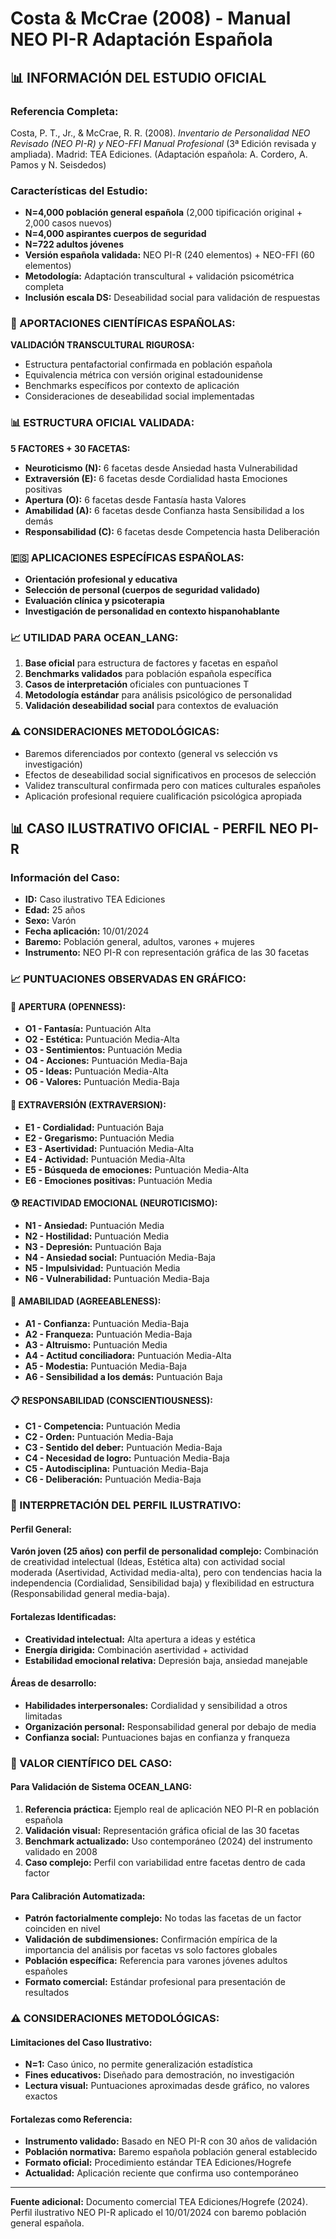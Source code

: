 # Costa & McCrae (2008) - Manual NEO PI-R Adaptación Española

## 📊 INFORMACIÓN DEL ESTUDIO OFICIAL

### **Referencia Completa:**
Costa, P. T., Jr., & McCrae, R. R. (2008). *Inventario de Personalidad NEO Revisado (NEO PI-R) y NEO-FFI Manual Profesional* (3ª Edición revisada y ampliada). Madrid: TEA Ediciones. (Adaptación española: A. Cordero, A. Pamos y N. Seisdedos)

### **Características del Estudio:**
- **N=4,000 población general española** (2,000 tipificación original + 2,000 casos nuevos)
- **N=4,000 aspirantes cuerpos de seguridad**  
- **N=722 adultos jóvenes**
- **Versión española validada:** NEO PI-R (240 elementos) + NEO-FFI (60 elementos)
- **Metodología:** Adaptación transcultural + validación psicométrica completa
- **Inclusión escala DS:** Deseabilidad social para validación de respuestas

### **🎯 APORTACIONES CIENTÍFICAS ESPAÑOLAS:**
**VALIDACIÓN TRANSCULTURAL RIGUROSA:**
- Estructura pentafactorial confirmada en población española
- Equivalencia métrica con versión original estadounidense
- Benchmarks específicos por contexto de aplicación
- Consideraciones de deseabilidad social implementadas

### **📊 ESTRUCTURA OFICIAL VALIDADA:**
**5 FACTORES + 30 FACETAS:**
- **Neuroticismo (N):** 6 facetas desde Ansiedad hasta Vulnerabilidad
- **Extraversión (E):** 6 facetas desde Cordialidad hasta Emociones positivas  
- **Apertura (O):** 6 facetas desde Fantasía hasta Valores
- **Amabilidad (A):** 6 facetas desde Confianza hasta Sensibilidad a los demás
- **Responsabilidad (C):** 6 facetas desde Competencia hasta Deliberación

### **🇪🇸 APLICACIONES ESPECÍFICAS ESPAÑOLAS:**
- **Orientación profesional y educativa**
- **Selección de personal (cuerpos de seguridad validado)**
- **Evaluación clínica y psicoterapia**
- **Investigación de personalidad en contexto hispanohablante**

### **📈 UTILIDAD PARA OCEAN_LANG:**
1. **Base oficial** para estructura de factores y facetas en español
2. **Benchmarks validados** para población española específica
3. **Casos de interpretación** oficiales con puntuaciones T
4. **Metodología estándar** para análisis psicológico de personalidad
5. **Validación deseabilidad social** para contextos de evaluación

### **⚠️ CONSIDERACIONES METODOLÓGICAS:**
- Baremos diferenciados por contexto (general vs selección vs investigación)
- Efectos de deseabilidad social significativos en procesos de selección  
- Validez transcultural confirmada pero con matices culturales españoles
- Aplicación profesional requiere cualificación psicológica apropiada

## 📊 CASO ILUSTRATIVO OFICIAL - PERFIL NEO PI-R

### **Información del Caso:**
- **ID:** Caso ilustrativo TEA Ediciones
- **Edad:** 25 años
- **Sexo:** Varón
- **Fecha aplicación:** 10/01/2024
- **Baremo:** Población general, adultos, varones + mujeres
- **Instrumento:** NEO PI-R con representación gráfica de las 30 facetas

### **📈 PUNTUACIONES OBSERVADAS EN GRÁFICO:**

#### **🎨 APERTURA (OPENNESS):**
- **O1 - Fantasía:** Puntuación Alta
- **O2 - Estética:** Puntuación Media-Alta  
- **O3 - Sentimientos:** Puntuación Media
- **O4 - Acciones:** Puntuación Media-Baja
- **O5 - Ideas:** Puntuación Media-Alta
- **O6 - Valores:** Puntuación Media-Baja

#### **🎉 EXTRAVERSIÓN (EXTRAVERSION):**
- **E1 - Cordialidad:** Puntuación Baja
- **E2 - Gregarismo:** Puntuación Media
- **E3 - Asertividad:** Puntuación Media-Alta
- **E4 - Actividad:** Puntuación Media-Alta
- **E5 - Búsqueda de emociones:** Puntuación Media-Alta  
- **E6 - Emociones positivas:** Puntuación Media

#### **😰 REACTIVIDAD EMOCIONAL (NEUROTICISMO):**
- **N1 - Ansiedad:** Puntuación Media
- **N2 - Hostilidad:** Puntuación Media
- **N3 - Depresión:** Puntuación Baja
- **N4 - Ansiedad social:** Puntuación Media-Baja
- **N5 - Impulsividad:** Puntuación Media
- **N6 - Vulnerabilidad:** Puntuación Media-Baja

#### **🤝 AMABILIDAD (AGREEABLENESS):**
- **A1 - Confianza:** Puntuación Media-Baja
- **A2 - Franqueza:** Puntuación Media-Baja  
- **A3 - Altruismo:** Puntuación Media
- **A4 - Actitud conciliadora:** Puntuación Media-Alta
- **A5 - Modestia:** Puntuación Media-Baja
- **A6 - Sensibilidad a los demás:** Puntuación Baja

#### **📋 RESPONSABILIDAD (CONSCIENTIOUSNESS):**
- **C1 - Competencia:** Puntuación Media
- **C2 - Orden:** Puntuación Media-Baja
- **C3 - Sentido del deber:** Puntuación Media-Baja
- **C4 - Necesidad de logro:** Puntuación Media-Baja
- **C5 - Autodisciplina:** Puntuación Media-Baja
- **C6 - Deliberación:** Puntuación Media-Baja

### **🎯 INTERPRETACIÓN DEL PERFIL ILUSTRATIVO:**

#### **Perfil General:**
**Varón joven (25 años) con perfil de personalidad complejo:** Combinación de creatividad intelectual (Ideas, Estética alta) con actividad social moderada (Asertividad, Actividad media-alta), pero con tendencias hacia la independencia (Cordialidad, Sensibilidad baja) y flexibilidad en estructura (Responsabilidad general media-baja).

#### **Fortalezas Identificadas:**
- **Creatividad intelectual:** Alta apertura a ideas y estética
- **Energía dirigida:** Combinación asertividad + actividad
- **Estabilidad emocional relativa:** Depresión baja, ansiedad manejable

#### **Áreas de desarrollo:**
- **Habilidades interpersonales:** Cordialidad y sensibilidad a otros limitadas
- **Organización personal:** Responsabilidad general por debajo de media
- **Confianza social:** Puntuaciones bajas en confianza y franqueza

### **🔬 VALOR CIENTÍFICO DEL CASO:**

#### **Para Validación de Sistema OCEAN_LANG:**
1. **Referencia práctica:** Ejemplo real de aplicación NEO PI-R en población española
2. **Validación visual:** Representación gráfica oficial de las 30 facetas
3. **Benchmark actualizado:** Uso contemporáneo (2024) del instrumento validado en 2008
4. **Caso complejo:** Perfil con variabilidad entre facetas dentro de cada factor

#### **Para Calibración Automatizada:**
- **Patrón factorialmente complejo:** No todas las facetas de un factor coinciden en nivel
- **Validación de subdimensiones:** Confirmación empírica de la importancia del análisis por facetas vs solo factores globales
- **Población específica:** Referencia para varones jóvenes adultos españoles
- **Formato comercial:** Estándar profesional para presentación de resultados

### **⚠️ CONSIDERACIONES METODOLÓGICAS:**

#### **Limitaciones del Caso Ilustrativo:**
- **N=1:** Caso único, no permite generalización estadística
- **Fines educativos:** Diseñado para demostración, no investigación
- **Lectura visual:** Puntuaciones aproximadas desde gráfico, no valores exactos

#### **Fortalezas como Referencia:**
- **Instrumento validado:** Basado en NEO PI-R con 30 años de validación
- **Población normativa:** Baremo española población general establecido
- **Formato oficial:** Procedimiento estándar TEA Ediciones/Hogrefe
- **Actualidad:** Aplicación reciente que confirma uso contemporáneo

---

**Fuente adicional:** Documento comercial TEA Ediciones/Hogrefe (2024). Perfil ilustrativo NEO PI-R aplicado el 10/01/2024 con baremo población general española.

